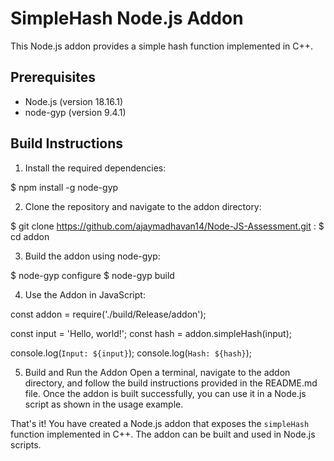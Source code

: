 # SimpleHash Node.js Addon

This Node.js addon provides a simple hash function implemented in C++.

## Prerequisites

- Node.js (version 18.16.1)
- node-gyp (version 9.4.1)

## Build Instructions

1. Install the required dependencies:

$ npm install -g node-gyp


2. Clone the repository and navigate to the addon directory:

$ git clone https://github.com/ajaymadhavan14/Node-JS-Assessment.git :
$ cd addon


3. Build the addon using node-gyp:

$ node-gyp configure
$ node-gyp build


4. Use the Addon in JavaScript:

const addon = require('./build/Release/addon');

const input = 'Hello, world!';
const hash = addon.simpleHash(input);

console.log(`Input: ${input}`);
console.log(`Hash: ${hash}`);


5. Build and Run the Addon
Open a terminal, navigate to the addon directory, and follow the build instructions provided in the README.md file. Once the addon is built successfully, you can use it in a Node.js script as shown in the usage example.

That's it! You have created a Node.js addon that exposes the `simpleHash` function implemented in C++. The addon can be built and used in Node.js scripts.
